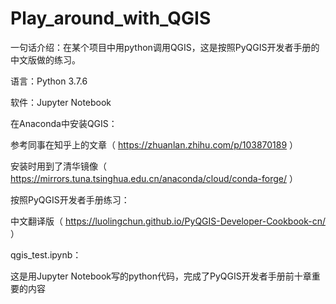 # Play_around_with_QGIS
一句话介绍：在某个项目中用python调用QGIS，这是按照PyQGIS开发者手册的中文版做的练习。

语言：Python 3.7.6

软件：Jupyter Notebook

在Anaconda中安装QGIS：

参考同事在知乎上的文章（ https://zhuanlan.zhihu.com/p/103870189 ）

安装时用到了清华镜像（ https://mirrors.tuna.tsinghua.edu.cn/anaconda/cloud/conda-forge/ ）


按照PyQGIS开发者手册练习：

中文翻译版（ https://luolingchun.github.io/PyQGIS-Developer-Cookbook-cn/ ）


qgis_test.ipynb：

这是用Jupyter Notebook写的python代码，完成了PyQGIS开发者手册前十章重要的内容

